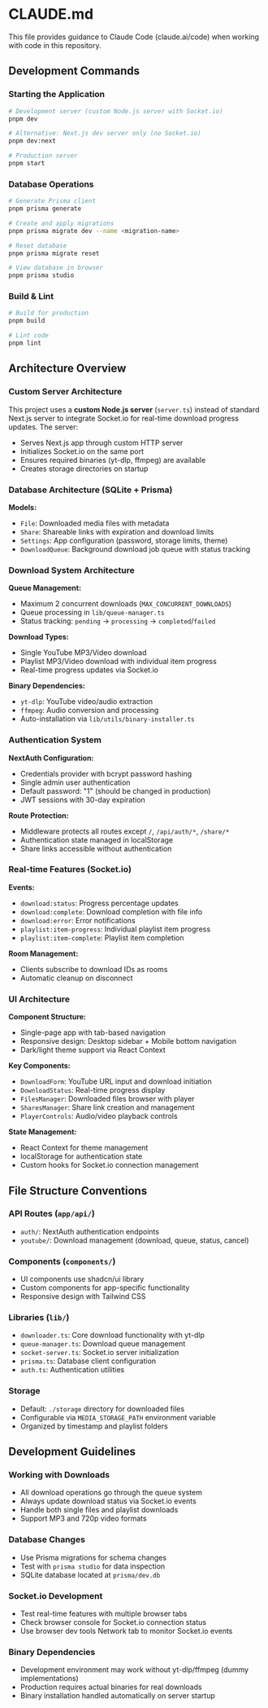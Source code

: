 # CLAUDE.md

This file provides guidance to Claude Code (claude.ai/code) when working with code in this repository.

## Development Commands

### Starting the Application
```bash
# Development server (custom Node.js server with Socket.io)
pnpm dev

# Alternative: Next.js dev server only (no Socket.io)
pnpm dev:next

# Production server
pnpm start
```

### Database Operations
```bash
# Generate Prisma client
pnpm prisma generate

# Create and apply migrations
pnpm prisma migrate dev --name <migration-name>

# Reset database
pnpm prisma migrate reset

# View database in browser
pnpm prisma studio
```

### Build & Lint
```bash
# Build for production
pnpm build

# Lint code
pnpm lint
```

## Architecture Overview

### Custom Server Architecture
This project uses a **custom Node.js server** (`server.ts`) instead of standard Next.js server to integrate Socket.io for real-time download progress updates. The server:
- Serves Next.js app through custom HTTP server
- Initializes Socket.io on the same port
- Ensures required binaries (yt-dlp, ffmpeg) are available
- Creates storage directories on startup

### Database Architecture (SQLite + Prisma)
**Models:**
- `File`: Downloaded media files with metadata
- `Share`: Shareable links with expiration and download limits  
- `Settings`: App configuration (password, storage limits, theme)
- `DownloadQueue`: Background download job queue with status tracking

### Download System Architecture
**Queue Management:**
- Maximum 2 concurrent downloads (`MAX_CONCURRENT_DOWNLOADS`)
- Queue processing in `lib/queue-manager.ts`
- Status tracking: `pending` → `processing` → `completed`/`failed`

**Download Types:**
- Single YouTube MP3/Video download
- Playlist MP3/Video download with individual item progress
- Real-time progress updates via Socket.io

**Binary Dependencies:**
- `yt-dlp`: YouTube video/audio extraction
- `ffmpeg`: Audio conversion and processing
- Auto-installation via `lib/utils/binary-installer.ts`

### Authentication System
**NextAuth Configuration:**
- Credentials provider with bcrypt password hashing
- Single admin user authentication
- Default password: "1" (should be changed in production)
- JWT sessions with 30-day expiration

**Route Protection:**
- Middleware protects all routes except `/`, `/api/auth/*`, `/share/*`
- Authentication state managed in localStorage
- Share links accessible without authentication

### Real-time Features (Socket.io)
**Events:**
- `download:status`: Progress percentage updates
- `download:complete`: Download completion with file info
- `download:error`: Error notifications
- `playlist:item-progress`: Individual playlist item progress
- `playlist:item-complete`: Playlist item completion

**Room Management:**
- Clients subscribe to download IDs as rooms
- Automatic cleanup on disconnect

### UI Architecture
**Component Structure:**
- Single-page app with tab-based navigation
- Responsive design: Desktop sidebar + Mobile bottom navigation
- Dark/light theme support via React Context

**Key Components:**
- `DownloadForm`: YouTube URL input and download initiation
- `DownloadStatus`: Real-time progress display
- `FilesManager`: Downloaded files browser with player
- `SharesManager`: Share link creation and management
- `PlayerControls`: Audio/video playback controls

**State Management:**
- React Context for theme management
- localStorage for authentication state
- Custom hooks for Socket.io connection management

## File Structure Conventions

### API Routes (`app/api/`)
- `auth/`: NextAuth authentication endpoints
- `youtube/`: Download management (download, queue, status, cancel)

### Components (`components/`)
- UI components use shadcn/ui library
- Custom components for app-specific functionality
- Responsive design with Tailwind CSS

### Libraries (`lib/`)
- `downloader.ts`: Core download functionality with yt-dlp
- `queue-manager.ts`: Download queue management
- `socket-server.ts`: Socket.io server initialization
- `prisma.ts`: Database client configuration
- `auth.ts`: Authentication utilities

### Storage
- Default: `./storage` directory for downloaded files
- Configurable via `MEDIA_STORAGE_PATH` environment variable
- Organized by timestamp and playlist folders

## Development Guidelines

### Working with Downloads
- All download operations go through the queue system
- Always update download status via Socket.io events
- Handle both single files and playlist downloads
- Support MP3 and 720p video formats

### Database Changes
- Use Prisma migrations for schema changes
- Test with `prisma studio` for data inspection
- SQLite database located at `prisma/dev.db`

### Socket.io Development
- Test real-time features with multiple browser tabs
- Check browser console for Socket.io connection status
- Use browser dev tools Network tab to monitor Socket.io events

### Binary Dependencies
- Development environment may work without yt-dlp/ffmpeg (dummy implementations)
- Production requires actual binaries for real downloads
- Binary installation handled automatically on server startup